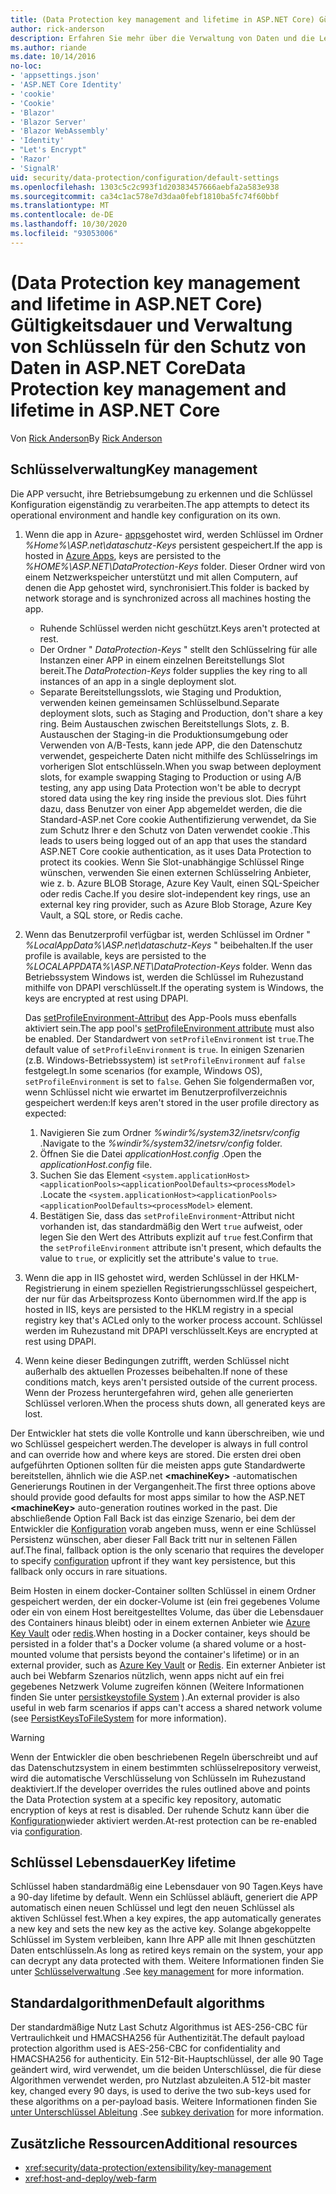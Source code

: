 ```yaml
---
title: (Data Protection key management and lifetime in ASP.NET Core) Gültigkeitsdauer und Verwaltung von Schlüsseln für den Schutz von Daten in ASP.NET Core
author: rick-anderson
description: Erfahren Sie mehr über die Verwaltung von Daten und die Lebensdauer in ASP.net Core.
ms.author: riande
ms.date: 10/14/2016
no-loc:
- 'appsettings.json'
- 'ASP.NET Core Identity'
- 'cookie'
- 'Cookie'
- 'Blazor'
- 'Blazor Server'
- 'Blazor WebAssembly'
- 'Identity'
- "Let's Encrypt"
- 'Razor'
- 'SignalR'
uid: security/data-protection/configuration/default-settings
ms.openlocfilehash: 1303c5c2c993f1d20383457666aebfa2a583e938
ms.sourcegitcommit: ca34c1ac578e7d3daa0febf1810ba5fc74f60bbf
ms.translationtype: MT
ms.contentlocale: de-DE
ms.lasthandoff: 10/30/2020
ms.locfileid: "93053006"
---
```

# <a name="data-protection-key-management-and-lifetime-in-aspnet-core"></a><span data-ttu-id="8a6ef-103">(Data Protection key management and lifetime in ASP.NET Core) Gültigkeitsdauer und Verwaltung von Schlüsseln für den Schutz von Daten in ASP.NET Core</span><span class="sxs-lookup"><span data-stu-id="8a6ef-103">Data Protection key management and lifetime in ASP.NET Core</span></span>

<span data-ttu-id="8a6ef-104">Von [Rick Anderson](https://twitter.com/RickAndMSFT)</span><span class="sxs-lookup"><span data-stu-id="8a6ef-104">By [Rick Anderson](https://twitter.com/RickAndMSFT)</span></span>

## <a name="key-management"></a><span data-ttu-id="8a6ef-105">Schlüsselverwaltung</span><span class="sxs-lookup"><span data-stu-id="8a6ef-105">Key management</span></span>

<span data-ttu-id="8a6ef-106">Die APP versucht, ihre Betriebsumgebung zu erkennen und die Schlüssel Konfiguration eigenständig zu verarbeiten.</span><span class="sxs-lookup"><span data-stu-id="8a6ef-106">The app attempts to detect its operational environment and handle key configuration on its own.</span></span>

1. <span data-ttu-id="8a6ef-107">Wenn die app in Azure- [apps](https://azure.microsoft.com/services/app-service/)gehostet wird, werden Schlüssel im Ordner *%Home%\ASP.net\dataschutz-Keys* persistent gespeichert.</span><span class="sxs-lookup"><span data-stu-id="8a6ef-107">If the app is hosted in [Azure Apps](https://azure.microsoft.com/services/app-service/), keys are persisted to the *%HOME%\ASP.NET\DataProtection-Keys* folder.</span></span> <span data-ttu-id="8a6ef-108">Dieser Ordner wird von einem Netzwerkspeicher unterstützt und mit allen Computern, auf denen die App gehostet wird, synchronisiert.</span><span class="sxs-lookup"><span data-stu-id="8a6ef-108">This folder is backed by network storage and is synchronized across all machines hosting the app.</span></span>
   * <span data-ttu-id="8a6ef-109">Ruhende Schlüssel werden nicht geschützt.</span><span class="sxs-lookup"><span data-stu-id="8a6ef-109">Keys aren't protected at rest.</span></span>
   * <span data-ttu-id="8a6ef-110">Der Ordner " *DataProtection-Keys* " stellt den Schlüsselring für alle Instanzen einer APP in einem einzelnen Bereitstellungs Slot bereit.</span><span class="sxs-lookup"><span data-stu-id="8a6ef-110">The *DataProtection-Keys* folder supplies the key ring to all instances of an app in a single deployment slot.</span></span>
   * <span data-ttu-id="8a6ef-111">Separate Bereitstellungsslots, wie Staging und Produktion, verwenden keinen gemeinsamen Schlüsselbund.</span><span class="sxs-lookup"><span data-stu-id="8a6ef-111">Separate deployment slots, such as Staging and Production, don't share a key ring.</span></span> <span data-ttu-id="8a6ef-112">Beim Austauschen zwischen Bereitstellungs Slots, z. B. Austauschen der Staging-in die Produktionsumgebung oder Verwenden von A/B-Tests, kann jede APP, die den Datenschutz verwendet, gespeicherte Daten nicht mithilfe des Schlüsselrings im vorherigen Slot entschlüsseln.</span><span class="sxs-lookup"><span data-stu-id="8a6ef-112">When you swap between deployment slots, for example swapping Staging to Production or using A/B testing, any app using Data Protection won't be able to decrypt stored data using the key ring inside the previous slot.</span></span> <span data-ttu-id="8a6ef-113">Dies führt dazu, dass Benutzer von einer App abgemeldet werden, die die Standard-ASP.net Core cookie Authentifizierung verwendet, da Sie zum Schutz Ihrer e den Schutz von Daten verwendet cookie .</span><span class="sxs-lookup"><span data-stu-id="8a6ef-113">This leads to users being logged out of an app that uses the standard ASP.NET Core cookie authentication, as it uses Data Protection to protect its cookies.</span></span> <span data-ttu-id="8a6ef-114">Wenn Sie Slot-unabhängige Schlüssel Ringe wünschen, verwenden Sie einen externen Schlüsselring Anbieter, wie z. b. Azure BLOB Storage, Azure Key Vault, einen SQL-Speicher oder redis Cache.</span><span class="sxs-lookup"><span data-stu-id="8a6ef-114">If you desire slot-independent key rings, use an external key ring provider, such as Azure Blob Storage, Azure Key Vault, a SQL store, or Redis cache.</span></span>

1. <span data-ttu-id="8a6ef-115">Wenn das Benutzerprofil verfügbar ist, werden Schlüssel im Ordner " *%LocalAppData%\ASP.net\dataschutz-Keys* " beibehalten.</span><span class="sxs-lookup"><span data-stu-id="8a6ef-115">If the user profile is available, keys are persisted to the *%LOCALAPPDATA%\ASP.NET\DataProtection-Keys* folder.</span></span> <span data-ttu-id="8a6ef-116">Wenn das Betriebssystem Windows ist, werden die Schlüssel im Ruhezustand mithilfe von DPAPI verschlüsselt.</span><span class="sxs-lookup"><span data-stu-id="8a6ef-116">If the operating system is Windows, the keys are encrypted at rest using DPAPI.</span></span>

   <span data-ttu-id="8a6ef-117">Das [setProfileEnvironment-Attribut](/iis/configuration/system.applicationhost/applicationpools/add/processmodel#configuration) des App-Pools muss ebenfalls aktiviert sein.</span><span class="sxs-lookup"><span data-stu-id="8a6ef-117">The app pool's [setProfileEnvironment attribute](/iis/configuration/system.applicationhost/applicationpools/add/processmodel#configuration) must also be enabled.</span></span> <span data-ttu-id="8a6ef-118">Der Standardwert von `setProfileEnvironment` ist `true`.</span><span class="sxs-lookup"><span data-stu-id="8a6ef-118">The default value of `setProfileEnvironment` is `true`.</span></span> <span data-ttu-id="8a6ef-119">In einigen Szenarien (z.B. Windows-Betriebssystem) ist `setProfileEnvironment` auf `false` festgelegt.</span><span class="sxs-lookup"><span data-stu-id="8a6ef-119">In some scenarios (for example, Windows OS), `setProfileEnvironment` is set to `false`.</span></span> <span data-ttu-id="8a6ef-120">Gehen Sie folgendermaßen vor, wenn Schlüssel nicht wie erwartet im Benutzerprofilverzeichnis gespeichert werden:</span><span class="sxs-lookup"><span data-stu-id="8a6ef-120">If keys aren't stored in the user profile directory as expected:</span></span>

   1. <span data-ttu-id="8a6ef-121">Navigieren Sie zum Ordner *%windir%/system32/inetsrv/config* .</span><span class="sxs-lookup"><span data-stu-id="8a6ef-121">Navigate to the *%windir%/system32/inetsrv/config* folder.</span></span>
   1. <span data-ttu-id="8a6ef-122">Öffnen Sie die Datei *applicationHost.config* .</span><span class="sxs-lookup"><span data-stu-id="8a6ef-122">Open the *applicationHost.config* file.</span></span>
   1. <span data-ttu-id="8a6ef-123">Suchen Sie das Element `<system.applicationHost><applicationPools><applicationPoolDefaults><processModel>` .</span><span class="sxs-lookup"><span data-stu-id="8a6ef-123">Locate the `<system.applicationHost><applicationPools><applicationPoolDefaults><processModel>` element.</span></span>
   1. <span data-ttu-id="8a6ef-124">Bestätigen Sie, dass das `setProfileEnvironment`-Attribut nicht vorhanden ist, das standardmäßig den Wert `true` aufweist, oder legen Sie den Wert des Attributs explizit auf `true` fest.</span><span class="sxs-lookup"><span data-stu-id="8a6ef-124">Confirm that the `setProfileEnvironment` attribute isn't present, which defaults the value to `true`, or explicitly set the attribute's value to `true`.</span></span>

1. <span data-ttu-id="8a6ef-125">Wenn die app in IIS gehostet wird, werden Schlüssel in der HKLM-Registrierung in einem speziellen Registrierungsschlüssel gespeichert, der nur für das Arbeitsprozess Konto übernommen wird.</span><span class="sxs-lookup"><span data-stu-id="8a6ef-125">If the app is hosted in IIS, keys are persisted to the HKLM registry in a special registry key that's ACLed only to the worker process account.</span></span> <span data-ttu-id="8a6ef-126">Schlüssel werden im Ruhezustand mit DPAPI verschlüsselt.</span><span class="sxs-lookup"><span data-stu-id="8a6ef-126">Keys are encrypted at rest using DPAPI.</span></span>

1. <span data-ttu-id="8a6ef-127">Wenn keine dieser Bedingungen zutrifft, werden Schlüssel nicht außerhalb des aktuellen Prozesses beibehalten.</span><span class="sxs-lookup"><span data-stu-id="8a6ef-127">If none of these conditions match, keys aren't persisted outside of the current process.</span></span> <span data-ttu-id="8a6ef-128">Wenn der Prozess heruntergefahren wird, gehen alle generierten Schlüssel verloren.</span><span class="sxs-lookup"><span data-stu-id="8a6ef-128">When the process shuts down, all generated keys are lost.</span></span>

<span data-ttu-id="8a6ef-129">Der Entwickler hat stets die volle Kontrolle und kann überschreiben, wie und wo Schlüssel gespeichert werden.</span><span class="sxs-lookup"><span data-stu-id="8a6ef-129">The developer is always in full control and can override how and where keys are stored.</span></span> <span data-ttu-id="8a6ef-130">Die ersten drei oben aufgeführten Optionen sollten für die meisten apps gute Standardwerte bereitstellen, ähnlich wie die ASP.net **\<machineKey>** -automatischen Generierungs Routinen in der Vergangenheit.</span><span class="sxs-lookup"><span data-stu-id="8a6ef-130">The first three options above should provide good defaults for most apps similar to how the ASP.NET **\<machineKey>** auto-generation routines worked in the past.</span></span> <span data-ttu-id="8a6ef-131">Die abschließende Option Fall Back ist das einzige Szenario, bei dem der Entwickler die [Konfiguration](xref:security/data-protection/configuration/overview) vorab angeben muss, wenn er eine Schlüssel Persistenz wünschen, aber dieser Fall Back tritt nur in seltenen Fällen auf.</span><span class="sxs-lookup"><span data-stu-id="8a6ef-131">The final, fallback option is the only scenario that requires the developer to specify [configuration](xref:security/data-protection/configuration/overview) upfront if they want key persistence, but this fallback only occurs in rare situations.</span></span>

<span data-ttu-id="8a6ef-132">Beim Hosten in einem docker-Container sollten Schlüssel in einem Ordner gespeichert werden, der ein docker-Volume ist (ein frei gegebenes Volume oder ein von einem Host bereitgestelltes Volume, das über die Lebensdauer des Containers hinaus bleibt) oder in einem externen Anbieter wie [Azure Key Vault](https://azure.microsoft.com/services/key-vault/) oder [redis](https://redis.io/).</span><span class="sxs-lookup"><span data-stu-id="8a6ef-132">When hosting in a Docker container, keys should be persisted in a folder that's a Docker volume (a shared volume or a host-mounted volume that persists beyond the container's lifetime) or in an external provider, such as [Azure Key Vault](https://azure.microsoft.com/services/key-vault/) or [Redis](https://redis.io/).</span></span> <span data-ttu-id="8a6ef-133">Ein externer Anbieter ist auch bei Webfarm Szenarios nützlich, wenn apps nicht auf ein frei gegebenes Netzwerk Volume zugreifen können (Weitere Informationen finden Sie unter [persistkeystofile System](xref:security/data-protection/configuration/overview#persistkeystofilesystem) ).</span><span class="sxs-lookup"><span data-stu-id="8a6ef-133">An external provider is also useful in web farm scenarios if apps can't access a shared network volume (see [PersistKeysToFileSystem](xref:security/data-protection/configuration/overview#persistkeystofilesystem) for more information).</span></span>

> [!WARNING]
> <span data-ttu-id="8a6ef-134">Wenn der Entwickler die oben beschriebenen Regeln überschreibt und auf das Datenschutzsystem in einem bestimmten schlüsselrepository verweist, wird die automatische Verschlüsselung von Schlüsseln im Ruhezustand deaktiviert.</span><span class="sxs-lookup"><span data-stu-id="8a6ef-134">If the developer overrides the rules outlined above and points the Data Protection system at a specific key repository, automatic encryption of keys at rest is disabled.</span></span> <span data-ttu-id="8a6ef-135">Der ruhende Schutz kann über die [Konfiguration](xref:security/data-protection/configuration/overview)wieder aktiviert werden.</span><span class="sxs-lookup"><span data-stu-id="8a6ef-135">At-rest protection can be re-enabled via [configuration](xref:security/data-protection/configuration/overview).</span></span>

## <a name="key-lifetime"></a><span data-ttu-id="8a6ef-136">Schlüssel Lebensdauer</span><span class="sxs-lookup"><span data-stu-id="8a6ef-136">Key lifetime</span></span>

<span data-ttu-id="8a6ef-137">Schlüssel haben standardmäßig eine Lebensdauer von 90 Tagen.</span><span class="sxs-lookup"><span data-stu-id="8a6ef-137">Keys have a 90-day lifetime by default.</span></span> <span data-ttu-id="8a6ef-138">Wenn ein Schlüssel abläuft, generiert die APP automatisch einen neuen Schlüssel und legt den neuen Schlüssel als aktiven Schlüssel fest.</span><span class="sxs-lookup"><span data-stu-id="8a6ef-138">When a key expires, the app automatically generates a new key and sets the new key as the active key.</span></span> <span data-ttu-id="8a6ef-139">Solange abgekoppelte Schlüssel im System verbleiben, kann Ihre APP alle mit Ihnen geschützten Daten entschlüsseln.</span><span class="sxs-lookup"><span data-stu-id="8a6ef-139">As long as retired keys remain on the system, your app can decrypt any data protected with them.</span></span> <span data-ttu-id="8a6ef-140">Weitere Informationen finden Sie unter [Schlüsselverwaltung](xref:security/data-protection/implementation/key-management#key-expiration-and-rolling) .</span><span class="sxs-lookup"><span data-stu-id="8a6ef-140">See [key management](xref:security/data-protection/implementation/key-management#key-expiration-and-rolling) for more information.</span></span>

## <a name="default-algorithms"></a><span data-ttu-id="8a6ef-141">Standardalgorithmen</span><span class="sxs-lookup"><span data-stu-id="8a6ef-141">Default algorithms</span></span>

<span data-ttu-id="8a6ef-142">Der standardmäßige Nutz Last Schutz Algorithmus ist AES-256-CBC für Vertraulichkeit und HMACSHA256 für Authentizität.</span><span class="sxs-lookup"><span data-stu-id="8a6ef-142">The default payload protection algorithm used is AES-256-CBC for confidentiality and HMACSHA256 for authenticity.</span></span> <span data-ttu-id="8a6ef-143">Ein 512-Bit-Hauptschlüssel, der alle 90 Tage geändert wird, wird verwendet, um die beiden Unterschlüssel, die für diese Algorithmen verwendet werden, pro Nutzlast abzuleiten.</span><span class="sxs-lookup"><span data-stu-id="8a6ef-143">A 512-bit master key, changed every 90 days, is used to derive the two sub-keys used for these algorithms on a per-payload basis.</span></span> <span data-ttu-id="8a6ef-144">Weitere Informationen finden Sie [unter Unterschlüssel Ableitung](xref:security/data-protection/implementation/subkeyderivation#additional-authenticated-data-and-subkey-derivation) .</span><span class="sxs-lookup"><span data-stu-id="8a6ef-144">See [subkey derivation](xref:security/data-protection/implementation/subkeyderivation#additional-authenticated-data-and-subkey-derivation) for more information.</span></span>

## <a name="additional-resources"></a><span data-ttu-id="8a6ef-145">Zusätzliche Ressourcen</span><span class="sxs-lookup"><span data-stu-id="8a6ef-145">Additional resources</span></span>

* <xref:security/data-protection/extensibility/key-management>
* <xref:host-and-deploy/web-farm>

